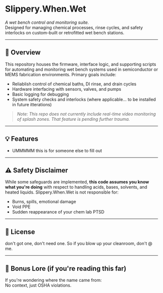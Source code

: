 # Slippery.When.Wet

_A wet bench control and monitoring suite._  
Designed for managing chemical processes, rinse cycles, and safety interlocks on custom-built or retrofitted wet bench stations.
  
   

---

## 🧪 Overview

This repository houses the firmware, interface logic, and supporting scripts for automating and monitoring wet bench systems used in semiconductor or MEMS fabrication environments. Primary goals include:

- Reliablish control of chemical baths, DI rinse, and drain cycles  
- Hardware interfacing with sensors, valves, and pumps   
- Basic logging for debugging  
- System safety checks and interlocks (where applicable... to be installed in future itterations)

> _Note: This repo does not currently include real-time video monitoring of splash zones. That feature is pending further trauma._
  
   


---

## 💡 Features

- UMMMMM this is for someone else to fill out
  
   


---

## ⚠️ Safety Disclaimer

While some safeguards are implemented, **this code assumes you know what you're doing** with respect to handling acids, bases, solvents, and heated liquids. Slippery.When.Wet is not responsible for:

- Burns, spills, emotional damage  
- Void PPE  
- Sudden reappearance of your chem lab PTSD

  
   

---

## 📜 License

don't got one, don't need one. So if you blow up your cleanroom, don't @ me.

  
   

---

## 🐸 Bonus Lore (if you're reading this far)

If you're wondering where the name came from:  
No context, just OSHA violations.


